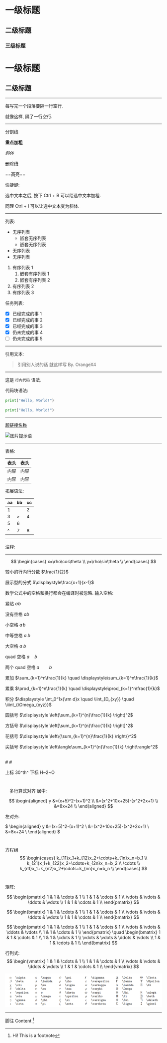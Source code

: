 # 一级标题

## 二级标题

### 三级标题

一级标题
=======

二级标题
-------

---

每写完一个段落要隔一行空行.

就像这样, 隔了一行空行.

---

分割线

**重点加粗**

*斜体*

~~删除线~~

==高亮==

快捷键:

选中文本之后, 按下 Ctrl + B 可以给选中文本加粗.

同理 Ctrl + I 可以让选中文本变为斜体.

---

列表:

* 无序列表
  * 嵌套无序列表
  * 嵌套无序列表
* 无序列表
* 无序列表

1. 有序列表 1
   1. 嵌套有序列表 1
   2. 嵌套有序列表 2
2. 有序列表 2
3. 有序列表 3

任务列表:

- [x] 已经完成的事 1
- [x] 已经完成的事 2
- [x] 已经完成的事 3
- [x] 仍未完成的事 4
- [ ] 仍未完成的事 5

---

引用文本:

> 引用别人说的话
> 就这样写
> By. OrangeX4

---

这是 `行内代码` 语法.

代码块语法:

```python
print("Hello, World!")
```
```python {.line-numbers}
print("Hello, World!")
```


---

[超链接名称](链接地址)

![图片提示语](图片地址)

---

表格:

| 表头 | 表头 |
| ---- | ---- |
| 内容 | 内容 |
| 内容 | 内容 |


拓展语法:

| aa  | bb  | cc  |
| --- | --- | --- |
| 1   |     | 2   |
| 3   | >   | 4   |
| 5   | 6   |     |
| ^   | 7   | 8   |

---

注释:

<!-- 你看不见我 -->

---

$$
\begin{cases}
x=\rho\cos\theta \\
y=\rho\sin\theta \\
\end{cases}
$$

较小的行内行分数 $\frac{1}{2}$

展示型的分式 $\displaystyle\frac{x+1}{x-1}$


数学公式中的空格和换行都会在编译时被忽略.
输入空格:

紧贴 $a\!b$

没有空格 $ab$

小空格 $a\,b$

中等空格 $a\;b$

大空格 $a\ b$

quad 空格 $a\quad b$

两个 quad 空格 $a\qquad b$

累加 $\sum_{k=1}^n\frac{1}{k}  \quad  \displaystyle\sum_{k=1}^n\frac{1}{k}$

累乘 $\prod_{k=1}^n\frac{1}{k}  \quad  \displaystyle\prod_{k=1}^n\frac{1}{k}$

积分 $\displaystyle \int_0^1x{\rm d}x  \quad  \iint_{D_{xy}}  \quad  \iiint_{\Omega_{xyz}}$

圆括号 $\displaystyle \left(\sum_{k=1}^{n}\frac{1}{k} \right)^2$

方括号 $\displaystyle \left[\sum_{k=1}^{n}\frac{1}{k} \right]^2$

花括号 $\displaystyle \left\{\sum_{k=1}^{n}\frac{1}{k} \right\}^2$

尖括号 $\displaystyle \left\langle\sum_{k=1}^{n}\frac{1}{k} \right\rangle^2$

<br/>
#
#

上标
30^th^
下标
H~2~O

#

&emsp;多行算式对齐
居中:

$$
\begin{aligned}
y &=(x+5)^2-(x+1)^2 \\
&=(x^2+10x+25)-(x^2+2x+1) \\
&=8x+24 \\
\end{aligned}
$$

左对齐:

$
\begin{aligned}
y &=(x+5)^2-(x+1)^2 \\
&=(x^2+10x+25)-(x^2+2x+1) \\
&=8x+24 \\
\end{aligned}
$

#
方程组
$$
\begin{cases}
k_{11}x_1+k_{12}x_2+\cdots+k_{1n}x_n=b_1 \\
k_{21}x_1+k_{22}x_2+\cdots+k_{2n}x_n=b_2 \\
\cdots \\
k_{n1}x_1+k_{n2}x_2+\cdots+k_{nn}x_n=b_n \\
\end{cases}
$$

#
矩阵:

$$
  \begin{pmatrix}
  1 & 1 & \cdots & 1 \\
  1 & 1 & \cdots & 1 \\
  \vdots & \vdots & \ddots & \vdots \\
  1 & 1 & \cdots & 1 \\
  \end{pmatrix}
$$

$$
\begin{bmatrix}
1 & 1 & \cdots & 1 \\
1 & 1 & \cdots & 1 \\
\vdots & \vdots & \ddots & \vdots \\
1 & 1 & \cdots & 1 \\
\end{bmatrix}
$$ 

$$
  \begin{pmatrix}
  1 & 1 & \cdots & 1 \\
  1 & 1 & \cdots & 1 \\
  \vdots & \vdots & \ddots & \vdots \\
  1 & 1 & \cdots & 1 \\
  \end{pmatrix}
  \quad
  \begin{bmatrix}
  1 & 1 & \cdots & 1 \\
  1 & 1 & \cdots & 1 \\
  \vdots & \vdots & \ddots & \vdots \\
  1 & 1 & \cdots & 1 \\
  \end{bmatrix}
$$ 

行列式: 
$$
\begin{vmatrix}
1 & 1 & \cdots & 1 \\
1 & 1 & \cdots & 1 \\
\vdots & \vdots & \ddots & \vdots \\
1 & 1 & \cdots & 1 \\
\end{vmatrix}
$$

![](images/2021-10-01-22-45-48.png)





---

脚注
Content [^1]

[^1]: Hi! This is a footnote
